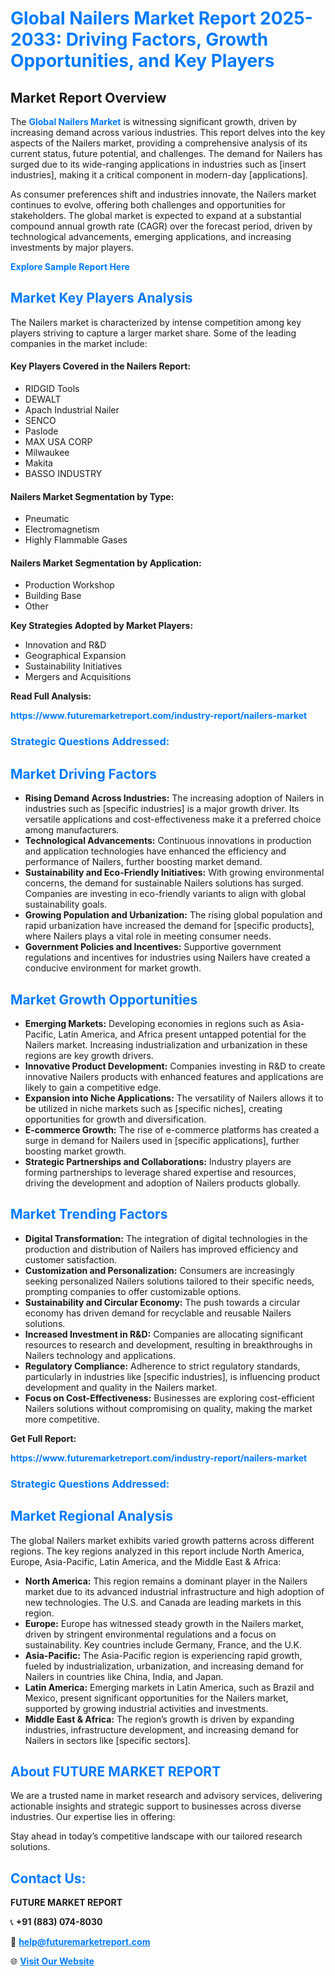 <h1 style="color: #007BFF;">Global Nailers Market Report 2025-2033: Driving Factors, Growth Opportunities, and Key Players</h1>

<section id="overview">
<h2>Market Report Overview</h2>
<p>The <a href="https://www.futuremarketreport.com/industry-report/nailers-market" style="color: #007BFF; text-decoration: none;"><strong>Global Nailers Market</strong></a> is witnessing significant growth, driven by increasing demand across various industries. This report delves into the key aspects of the Nailers market, providing a comprehensive analysis of its current status, future potential, and challenges. The demand for Nailers has surged due to its wide-ranging applications in industries such as [insert industries], making it a critical component in modern-day [applications].</p>
<p>As consumer preferences shift and industries innovate, the Nailers market continues to evolve, offering both challenges and opportunities for stakeholders. The global market is expected to expand at a substantial compound annual growth rate (CAGR) over the forecast period, driven by technological advancements, emerging applications, and increasing investments by major players.</p>
</section>

<section id="overview">
<p><a href="https://www.futuremarketreport.com/request-sample/reportId=42666" style="color: #007BFF; text-decoration: none;"><strong>Explore Sample Report Here</strong></a></p>
</section>

<section id="key-players">
<h2 style="color: #007BFF;">Market Key Players Analysis</h2>
<p>The Nailers market is characterized by intense competition among key players striving to capture a larger market share. Some of the leading companies in the market include:</p>
<h4>Key Players Covered in the Nailers Report:</h4>
<ul><li>RIDGID Tools</li><li>DEWALT</li><li>Apach Industrial Nailer</li><li>SENCO</li><li>Paslode</li><li>MAX USA CORP</li><li>Milwaukee</li><li>Makita</li><li>BASSO INDUSTRY</li></ul>
<h4>Nailers Market Segmentation by Type:</h4>
<ul><li>Pneumatic</li><li>Electromagnetism</li><li>Highly Flammable Gases</li></ul>

<h4>Nailers Market Segmentation by Application:</h4>
<ul><li>Production Workshop</li><li>Building Base</li><li>Other</li></ul>
<p><strong>Key Strategies Adopted by Market Players:</strong></p>
<ul>
<li>Innovation and R&D</li>
<li>Geographical Expansion</li>
<li>Sustainability Initiatives</li>
<li>Mergers and Acquisitions</li>
</ul>
</section>

<section>
<p><strong>Read Full Analysis: </strong></p><a href="https://www.futuremarketreport.com/industry-report/nailers-market" style="color: #007BFF; text-decoration: none;"><strong>https://www.futuremarketreport.com/industry-report/nailers-market</strong></a>
<h3 style="color: #007BFF;">Strategic Questions Addressed:</h3>
</section>

<section id="driving-factors">
<h2 style="color: #007BFF;">Market Driving Factors</h2>
<ul>
<li><strong>Rising Demand Across Industries:</strong> The increasing adoption of Nailers in industries such as [specific industries] is a major growth driver. Its versatile applications and cost-effectiveness make it a preferred choice among manufacturers.</li>
<li><strong>Technological Advancements:</strong> Continuous innovations in production and application technologies have enhanced the efficiency and performance of Nailers, further boosting market demand.</li>
<li><strong>Sustainability and Eco-Friendly Initiatives:</strong> With growing environmental concerns, the demand for sustainable Nailers solutions has surged. Companies are investing in eco-friendly variants to align with global sustainability goals.</li>
<li><strong>Growing Population and Urbanization:</strong> The rising global population and rapid urbanization have increased the demand for [specific products], where Nailers plays a vital role in meeting consumer needs.</li>
<li><strong>Government Policies and Incentives:</strong> Supportive government regulations and incentives for industries using Nailers have created a conducive environment for market growth.</li>
</ul>
</section>

<section id="growth-opportunities">
<h2 style="color: #007BFF;">Market Growth Opportunities</h2>
<ul>
<li><strong>Emerging Markets:</strong> Developing economies in regions such as Asia-Pacific, Latin America, and Africa present untapped potential for the Nailers market. Increasing industrialization and urbanization in these regions are key growth drivers.</li>
<li><strong>Innovative Product Development:</strong> Companies investing in R&D to create innovative Nailers products with enhanced features and applications are likely to gain a competitive edge.</li>
<li><strong>Expansion into Niche Applications:</strong> The versatility of Nailers allows it to be utilized in niche markets such as [specific niches], creating opportunities for growth and diversification.</li>
<li><strong>E-commerce Growth:</strong> The rise of e-commerce platforms has created a surge in demand for Nailers used in [specific applications], further boosting market growth.</li>
<li><strong>Strategic Partnerships and Collaborations:</strong> Industry players are forming partnerships to leverage shared expertise and resources, driving the development and adoption of Nailers products globally.</li>
</ul>
</section>

<section id="trending-factors">
<h2 style="color: #007BFF;">Market Trending Factors</h2>
<ul>
<li><strong>Digital Transformation:</strong> The integration of digital technologies in the production and distribution of Nailers has improved efficiency and customer satisfaction.</li>
<li><strong>Customization and Personalization:</strong> Consumers are increasingly seeking personalized Nailers solutions tailored to their specific needs, prompting companies to offer customizable options.</li>
<li><strong>Sustainability and Circular Economy:</strong> The push towards a circular economy has driven demand for recyclable and reusable Nailers solutions.</li>
<li><strong>Increased Investment in R&D:</strong> Companies are allocating significant resources to research and development, resulting in breakthroughs in Nailers technology and applications.</li>
<li><strong>Regulatory Compliance:</strong> Adherence to strict regulatory standards, particularly in industries like [specific industries], is influencing product development and quality in the Nailers market.</li>
<li><strong>Focus on Cost-Effectiveness:</strong> Businesses are exploring cost-efficient Nailers solutions without compromising on quality, making the market more competitive.</li>
</ul>
</section>

<section>
<p><strong>Get Full Report: </strong></p><a href="https://www.futuremarketreport.com/industry-report/nailers-market" style="color: #007BFF; text-decoration: none;"><strong>https://www.futuremarketreport.com/industry-report/nailers-market</strong></a>
<h3 style="color: #007BFF;">Strategic Questions Addressed:</h3>
</section>


<section id="regional-analysis">
<h2 style="color: #007BFF;">Market Regional Analysis</h2>
<p>The global Nailers market exhibits varied growth patterns across different regions. The key regions analyzed in this report include North America, Europe, Asia-Pacific, Latin America, and the Middle East & Africa:</p>
<ul>
<li><strong>North America:</strong> This region remains a dominant player in the Nailers market due to its advanced industrial infrastructure and high adoption of new technologies. The U.S. and Canada are leading markets in this region.</li>
<li><strong>Europe:</strong> Europe has witnessed steady growth in the Nailers market, driven by stringent environmental regulations and a focus on sustainability. Key countries include Germany, France, and the U.K.</li>
<li><strong>Asia-Pacific:</strong> The Asia-Pacific region is experiencing rapid growth, fueled by industrialization, urbanization, and increasing demand for Nailers in countries like China, India, and Japan.</li>
<li><strong>Latin America:</strong> Emerging markets in Latin America, such as Brazil and Mexico, present significant opportunities for the Nailers market, supported by growing industrial activities and investments.</li>
<li><strong>Middle East & Africa:</strong> The region’s growth is driven by expanding industries, infrastructure development, and increasing demand for Nailers in sectors like [specific sectors].</li>
</ul>
</section>

<footer>
<h2 style="color: #007BFF;">About FUTURE MARKET REPORT</h2>
<p>We are a trusted name in market research and advisory services, delivering actionable insights and strategic support to businesses across diverse industries. Our expertise lies in offering:</p>

<p>Stay ahead in today’s competitive landscape with our tailored research solutions.</p>

<h2 style="color: #007BFF;">Contact Us:</h2>
<p><strong>FUTURE MARKET REPORT</strong></p>
<p>📞 <strong>+91 (883) 074-8030</strong></p>
<p>📧 <strong><a href="mailto:help@futuremarketreport.com" style="color: #007BFF;">help@futuremarketreport.com</a></strong></p>
<p>🌐 <strong><a href="https://www.futuremarketreport.com/" style="color: #007BFF;">Visit Our Website</a></strong></p>
</footer>